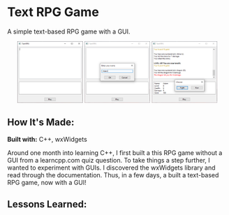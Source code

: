 # Text RPG Game
A simple text-based RPG game with a GUI.

<p align="middle">
  <img src="screenshot1.PNG" width="150" />
  <img src="screenshot2.PNG" width="150" /> 
  <img src="screenshot3.PNG" width="150" />
</p>

## How It's Made:

**Built with:** C++, wxWidgets

Around one month into learning C++, I first built a this RPG game without a GUI from a learncpp.com quiz question. To take things a step further, I 
wanted to experiment with GUIs. I discovered the wxWidgets library and read through the documentation. Thus, in a few days, a built a text-based RPG game, now with a GUI!

## Lessons Learned:

